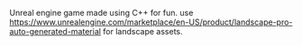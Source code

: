Unreal engine game made using C++ for fun.
use https://www.unrealengine.com/marketplace/en-US/product/landscape-pro-auto-generated-material for landscape assets.
